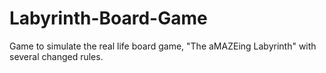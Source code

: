 # Labyrinth-Board-Game
Game to simulate the real life board game, "The aMAZEing Labyrinth" with several changed rules.
